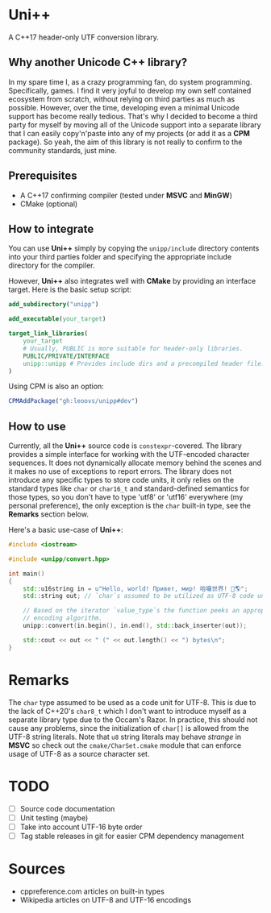 # Uni++

A C++17 header-only UTF conversion library.

## Why another Unicode C++ library?

In my spare time I, as a crazy programming fan, do system programming.
Specifically, games. I find it very joyful to develop my own self contained
ecosystem from scratch, without relying on third parties as much as possible.
However, over the time, developing even a minimal Unicode support has become
really tedious. That's why I decided to become a third party for myself by
moving all of the Unicode support into a separate library that I can easily
copy'n'paste into any of my projects (or add it as a __CPM__ package). So yeah,
the aim of this library is not really to confirm to the community standards,
just mine.

## Prerequisites

- A C++17 confirming compiler (tested under __MSVC__ and __MinGW__)
- CMake (optional)

## How to integrate

You can use __Uni++__ simply by copying the `unipp/include` directory contents
into your third parties folder and specifying the appropriate include directory
for the compiler.

However, __Uni++__ also integrates well with __CMake__ by providing an interface
target. Here is the basic setup script:
```CMake
add_subdirectory("unipp")

add_executable(your_target)

target_link_libraries(
    your_target
    # Usually, PUBLIC is more suitable for header-only libraries.
    PUBLIC/PRIVATE/INTERFACE
    unipp::unipp # Provides include dirs and a precompiled header file.
)
```

Using CPM is also an option:

```CMake
CPMAddPackage("gh:leoovs/unipp#dev")
```

## How to use

Currently, all the __Uni++__ source code is `constexpr`-covered. The library
provides a simple interface for working with the UTF-encoded character sequences.
It does not dynamically allocate memory behind the scenes and it makes no use of
exceptions to report errors. The library does not introduce any specific types
to store code units, it only relies on the standard types like `char` or
`char16_t` and standard-defined semantics for those types, so you don't have to
type 'utf8' or 'utf16' everywhere (my personal preference), the only exception
is the `char` built-in type, see the __Remarks__ section below.

Here's a basic use-case of __Uni++__:

```C++
#include <iostream>

#include <unipp/convert.hpp>

int main()
{
	std::u16string in = u"Hello, world! Привет, мир! 哈囉世界! 👋🌎";
	std::string out; // `char`s assumed to be utilized as UTF-8 code units.

	// Based on the iterator `value_type`s the function peeks an appropriate
	// encoding algorithm.
	unipp::convert(in.begin(), in.end(), std::back_inserter(out));

	std::cout << out << " (" << out.length() << ") bytes\n";
}
```

# Remarks

The `char` type assumed to be used as a code unit for UTF-8. This is due to the
lack of C++20's `char8_t` which I don't want to introduce myself as a separate
library type due to the Occam's Razor. In practice, this should not cause any
problems, since the initialization of `char[]` is allowed from the UTF-8 string
literals. Note that `u8` string literals may behave _strange_ in __MSVC__ so check
out the `cmake/CharSet.cmake` module that can enforce usage of UTF-8 as a source
character set.

# TODO
- [ ] Source code documentation
- [ ] Unit testing (maybe)
- [ ] Take into account UTF-16 byte order
- [ ] Tag stable releases in git for easier CPM dependency management

# Sources
- cppreference.com articles on built-in types
- Wikipedia articles on UTF-8 and UTF-16 encodings
